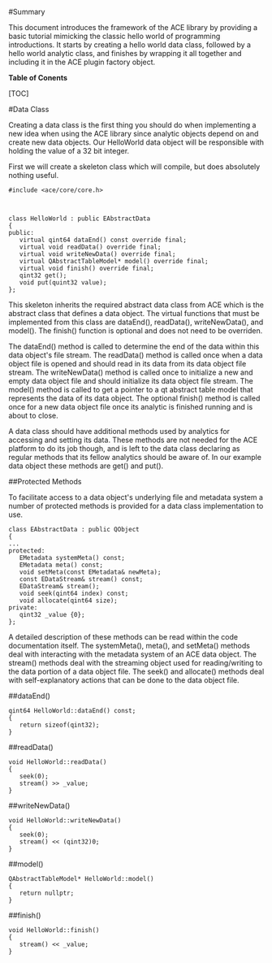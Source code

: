 #Summary

This document introduces the framework of the ACE library by providing a basic tutorial mimicking the classic hello world of programming introductions. It starts by creating a hello world data class, followed by a hello world analytic class, and finishes by wrapping it all together and including it in the ACE plugin factory object.

**Table of Conents**

[TOC]

#Data Class

Creating a data class is the first thing you should do when implementing a new idea when using the ACE library since analytic objects depend on and create new data objects. Our HelloWorld data object will be responsible with holding the value of a 32 bit integer.

First we will create a skeleton class which will compile, but does absolutely nothing useful.

```
#include <ace/core/core.h>



class HelloWorld : public EAbstractData
{
public:
   virtual qint64 dataEnd() const override final;
   virtual void readData() override final;
   virtual void writeNewData() override final;
   virtual QAbstractTableModel* model() override final;
   virtual void finish() override final;
   qint32 get();
   void put(quint32 value);
}; 
```
This skeleton inherits the required abstract data class from ACE which is the abstract class that defines a data object. The virtual functions that must be implemented from this class are dataEnd(), readData(), writeNewData(), and model(). The finish() function is optional and does not need to be overriden.

The dataEnd() method is called to determine the end of the data within this data object's file stream. The readData() method is called once when a data object file is opened and should read in its data from its data object file stream. The writeNewData() method is called once to initialize a new and empty data object file and should initialize its data object file stream. The model() method is called to get a pointer to a qt abstract table model that represents the data of its data object. The optional finish() method is called once for a new data object file once its analytic is finished running and is about to close.

A data class should have additional methods used by analytics for accessing and setting its data. These methods are not needed for the ACE platform to do its job though, and is left to the data class declaring as regular methods that its fellow analytics should be aware of. In our example data object these methods are get() and put().

##Protected Methods

To facilitate access to a data object's underlying file and metadata system a number of protected methods is provided for a data class implementation to use.

```
class EAbstractData : public QObject
{
...
protected:
   EMetadata systemMeta() const;
   EMetadata meta() const;
   void setMeta(const EMetadata& newMeta);
   const EDataStream& stream() const;
   EDataStream& stream();
   void seek(qint64 index) const;
   void allocate(qint64 size);
private:
   qint32 _value {0};
};
```

A detailed description of these methods can be read within the code documentation itself.  The systemMeta(), meta(), and setMeta() methods deal with interacting with the metadata system of an ACE data object. The stream() methods deal with the streaming object used for reading/writing to the data portion of a data object file. The seek() and allocate() methods deal with self-explanatory actions that can be done to the data object file.

##dataEnd()

```
qint64 HelloWorld::dataEnd() const;
{
   return sizeof(qint32);
}
```

##readData()

```
void HelloWorld::readData()
{
   seek(0);
   stream() >> _value;
}
```

##writeNewData()

```
void HelloWorld::writeNewData()
{
   seek(0);
   stream() << (qint32)0;
}
```

##model()

```
QAbstractTableModel* HelloWorld::model()
{
   return nullptr;
}
```

##finish()

```
void HelloWorld::finish()
{
   stream() << _value;
}
```
